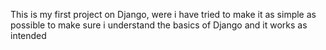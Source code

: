 This is my first project on Django, were i have tried to make it as simple as possible to make sure i understand the basics of Django and it works as intended 
